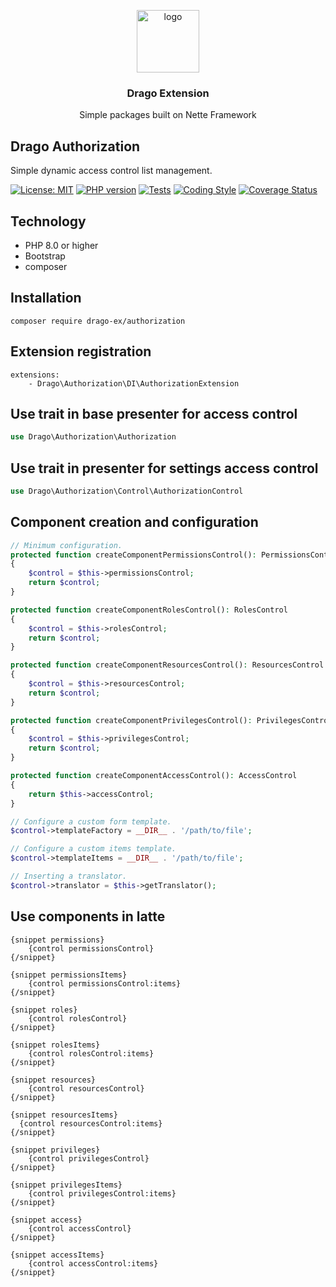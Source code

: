 <p align="center">
  <img src="https://avatars0.githubusercontent.com/u/11717487?s=400&u=40ecb522587ebbcfe67801ccb6f11497b259f84b&v=4" width="100" alt="logo">
</p>

<h3 align="center">Drago Extension</h3>
<p align="center">Simple packages built on Nette Framework</p>

## Drago Authorization
Simple dynamic access control list management.

[![License: MIT](https://img.shields.io/badge/License-MIT-yellow.svg)](https://raw.githubusercontent.com/drago-ex/authorization/master/license.md)
[![PHP version](https://badge.fury.io/ph/drago-ex%2Fauthorization.svg)](https://badge.fury.io/ph/drago-ex%2Fauthorization)
[![Tests](https://github.com/drago-ex/authorization/actions/workflows/tests.yml/badge.svg)](https://github.com/drago-ex/authorization/actions/workflows/tests.yml)
[![Coding Style](https://github.com/drago-ex/authorization/actions/workflows/coding-style.yml/badge.svg)](https://github.com/drago-ex/authorization/actions/workflows/coding-style.yml)
[![Coverage Status](https://coveralls.io/repos/github/drago-ex/authorization/badge.svg?branch=master)](https://coveralls.io/github/drago-ex/authorization?branch=master)

## Technology
- PHP 8.0 or higher
- Bootstrap
- composer

## Installation
```
composer require drago-ex/authorization
```

## Extension registration
```neon
extensions:
	- Drago\Authorization\DI\AuthorizationExtension
```

## Use trait in base presenter for access control

```php
use Drago\Authorization\Authorization
```

## Use trait in presenter for settings access control

```php
use Drago\Authorization\Control\AuthorizationControl
```

## Component creation and configuration

```php
// Minimum configuration.
protected function createComponentPermissionsControl(): PermissionsControl
{
	$control = $this->permissionsControl;
	return $control;
}

protected function createComponentRolesControl(): RolesControl
{
	$control = $this->rolesControl;
	return $control;
}

protected function createComponentResourcesControl(): ResourcesControl
{
	$control = $this->resourcesControl;
	return $control;
}

protected function createComponentPrivilegesControl(): PrivilegesControl
{
	$control = $this->privilegesControl;
	return $control;
}

protected function createComponentAccessControl(): AccessControl
{
	return $this->accessControl;
}

// Configure a custom form template.
$control->templateFactory = __DIR__ . '/path/to/file';

// Configure a custom items template.
$control->templateItems = __DIR__ . '/path/to/file';

// Inserting a translator.
$control->translator = $this->getTranslator();
```

## Use components in latte
```latte
{snippet permissions}
	{control permissionsControl}
{/snippet}

{snippet permissionsItems}
	{control permissionsControl:items}
{/snippet}
```

```latte
{snippet roles}
	{control rolesControl}
{/snippet}

{snippet rolesItems}
	{control rolesControl:items}
{/snippet}
```

```latte
{snippet resources}
	{control resourcesControl}
{/snippet}

{snippet resourcesItems}
  {control resourcesControl:items}
{/snippet}
```

```latte
{snippet privileges}
	{control privilegesControl}
{/snippet}

{snippet privilegesItems}
	{control privilegesControl:items}
{/snippet}
```

```latte
{snippet access}
	{control accessControl}
{/snippet}

{snippet accessItems}
	{control accessControl:items}
{/snippet}
```
